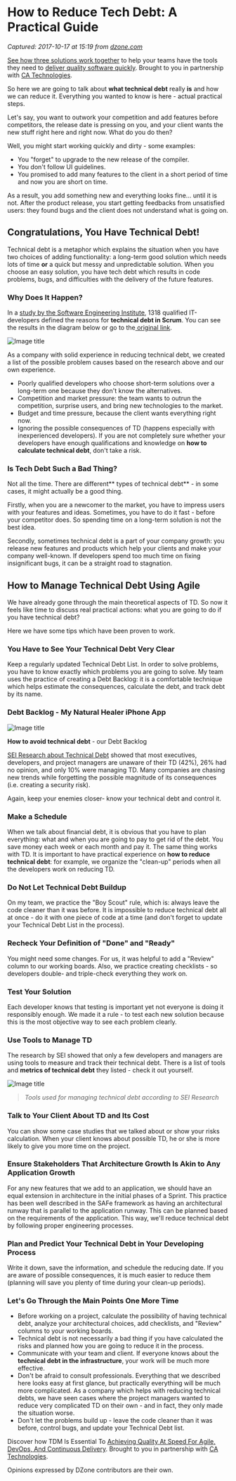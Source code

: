 # How to Reduce Tech Debt: A Practical Guide

_Captured: 2017-10-17 at 15:19 from [dzone.com](https://dzone.com/articles/how-to-reduce-tech-debt-a-practical-experience-gui-1?edition=332507&utm_source=Zone%20Newsletter&utm_medium=email&utm_campaign=agile%202017-10-17)_

[See how three solutions work together](https://dzone.com/go?i=204124&u=https%3A%2F%2Fad.doubleclick.net%2Fddm%2Ftrackclk%2FN6040.130331DZONE%2FB11226848.150413346%3Bdc_trk_aid%3D321098505%3Bdc_trk_cid%3D81553809%3Bdc_lat%3D%3Bdc_rdid%3D%3Btag_for_child_directed_treatment%3D) to help your teams have the tools they need to [deliver quality software quickly](https://dzone.com/go?i=204124&u=https%3A%2F%2Fad.doubleclick.net%2Fddm%2Ftrackclk%2FN6040.130331DZONE%2FB11226848.150123399%3Bdc_trk_aid%3D321096583%3Bdc_trk_cid%3D81552442%3Bdc_lat%3D%3Bdc_rdid%3D%3Btag_for_child_directed_treatment%3D). Brought to you in partnership with [CA Technologies](https://dzone.com/go?i=204124&u=https%3A%2F%2Fad.doubleclick.net%2Fddm%2Ftrackclk%2FN6040.130331DZONE%2FB11226848.150413346%3Bdc_trk_aid%3D321098505%3Bdc_trk_cid%3D81553809%3Bdc_lat%3D%3Bdc_rdid%3D%3Btag_for_child_directed_treatment%3D).

So here we are going to talk about **what technical debt** really **is** and how we can reduce it. Everything you wanted to know is here - actual practical steps.

Let's say, you want to outwork your competition and add features before competitors, the release date is pressing on you, and your client wants the new stuff right here and right now. What do you do then?

Well, you might start working quickly and dirty - some examples:

  * You "forget" to upgrade to the new release of the compiler.
  * You don't follow UI guidelines.
  * You promised to add many features to the client in a short period of time and now you are short on time.

As a result, you add something new and everything looks fine… until it is not. After the product release, you start getting feedbacks from unsatisfied users: they found bugs and the client does not understand what is going on.

## Congratulations, You Have Technical Debt!

Technical debt is a metaphor which explains the situation when you have two choices of adding functionality: a long-term good solution which needs lots of time **or** a quick but messy and unpredictable solution. When you choose an easy solution, you have tech debt which results in code problems, bugs, and difficulties with the delivery of the future features.

### Why Does It Happen?

In a [study by the Software Engineering Institute](https://insights.sei.cmu.edu/sei_blog/2015/07/a-field-study-of-technical-debt.html), 1318 qualified IT-developers defined the reasons for **technical debt in Scrum**. You can see the results in the diagram below or go to the[ original link](https://insights.sei.cmu.edu/sei_blog/2015/07/a-field-study-of-technical-debt.html).

![Image title](https://dzone.com/storage/temp/6879266-1.png)

As a company with solid experience in reducing technical debt, we created a list of the possible problem causes based on the research above and our own experience.

  * Poorly qualified developers who choose short-term solutions over a long-term one because they don't know the alternatives.
  * Competition and market pressure: the team wants to outrun the competition, surprise users, and bring new technologies to the market.
  * Budget and time pressure, because the client wants everything right now.
  * Ignoring the possible consequences of TD (happens especially with inexperienced developers). If you are not completely sure whether your developers have enough qualifications and knowledge on **how to calculate technical debt**, don't take a risk.

### Is Tech Debt Such a Bad Thing?

Not all the time. There are different** types of technical debt** \- in some cases, it might actually be a good thing.

Firstly, when you are a newcomer to the market, you have to impress users with your features and ideas. Sometimes, you have to do it fast - before your competitor does. So spending time on a long-term solution is not the best idea.

Secondly, sometimes technical debt is a part of your company growth: you release new features and products which help your clients and make your company well-known. If developers spend too much time on fixing insignificant bugs, it can be a straight road to stagnation.

## How to Manage Technical Debt Using Agile

We have already gone through the main theoretical aspects of TD. So now it feels like time to discuss real practical actions: what you are going to do if you have technical debt?

Here we have some tips which have been proven to work.

### You Have to See Your Technical Debt Very Clear

Keep a regularly updated Technical Debt List. In order to solve problems, you have to know exactly which problems you are going to solve. My team uses the practice of creating a Debt Backlog: it is a comfortable technique which helps estimate the consequences, calculate the debt, and track debt by its name.

### Debt Backlog - My Natural Healer iPhone App

![Image title](https://dzone.com/storage/temp/6879279-2.jpg)

**How to avoid technical debt** \- our Debt Backlog

[SEI Research about Technical Debt](https://insights.sei.cmu.edu/sei_blog/technical-debt/) showed that most executives, developers, and project managers are unaware of their TD (42%), 26% had no opinion, and only 10% were managing TD. Many companies are chasing new trends while forgetting the possible magnitude of its consequences (i.e. creating a security risk).

Again, keep your enemies closer- know your technical debt and control it.

### Make a Schedule

When we talk about financial debt, it is obvious that you have to plan everything: what and when you are going to pay to get rid of the debt. You save money each week or each month and pay it. The same thing works with TD. It is important to have practical experience on **how to reduce technical debt**: for example, we organize the "clean-up" periods when all the developers work on reducing TD.

### Do Not Let Technical Debt Buildup

On my team, we practice the "Boy Scout" rule, which is: always leave the code cleaner than it was before. It is impossible to reduce technical debt all at once - do it with one piece of code at a time (and don't forget to update your Technical Debt List in the process).

### Recheck Your Definition of "Done" and "Ready"

You might need some changes. For us, it was helpful to add a "Review" column to our working boards. Also, we practice creating checklists - so developers double- and triple-check everything they work on.

### Test Your Solution

Each developer knows that testing is important yet not everyone is doing it responsibly enough. We made it a rule - to test each new solution because this is the most objective way to see each problem clearly.

### Use Tools to Manage TD

The research by SEI showed that only a few developers and managers are using tools to measure and track their technical debt. There is a list of tools and **metrics of technical debt** they listed - check it out yourself.

![Image title](https://dzone.com/storage/temp/6879288-3.png)

> _Tools used for managing technical debt according to SEI Research_

### Talk to Your Client About TD and Its Cost

You can show some case studies that we talked about or show your risks calculation. When your client knows about possible TD, he or she is more likely to give you more time on the project.

### Ensure Stakeholders That Architecture Growth Is Akin to Any Application Growth

For any new features that we add to an application, we should have an equal extension in architecture in the initial phases of a Sprint. This practice has been well described in the SAFe framework as having an architectural runway that is parallel to the application runway. This can be planned based on the requirements of the application. This way, we'll reduce technical debt by following proper engineering processes.

### Plan and Predict Your Technical Debt in Your Developing Process

Write it down, save the information, and schedule the reducing date. If you are aware of possible consequences, it is much easier to reduce them (planning will save you plenty of time during your clean-up periods).

### Let's Go Through the Main Points One More Time

  * Before working on a project, calculate the possibility of having technical debt, analyze your architectural choices, add checklists, and "Review" columns to your working boards.
  * Technical debt is not necessarily a bad thing if you have calculated the risks and planned how you are going to reduce it in the process.
  * Communicate with your team and client. If everyone knows about the **technical debt in the infrastructure**, your work will be much more effective.
  * Don't be afraid to consult professionals. Everything that we described here looks easy at first glance, but practically everything will be much more complicated. As a company which helps with reducing technical debts, we have seen cases where the project managers wanted to reduce very complicated TD on their own - and in fact, they only made the situation worse.
  * Don't let the problems build up - leave the code cleaner than it was before, control bugs, and update your Technical Debt list.

Discover how TDM Is Essential To [Achieving Quality At Speed For Agile, DevOps, And Continuous Delivery](https://dzone.com/go?i=204125&u=https%3A%2F%2Fad.doubleclick.net%2Fddm%2Ftrackclk%2FN6040.130331DZONE%2FB11226848.150413345%3Bdc_trk_aid%3D321095198%3Bdc_trk_cid%3D81552443%3Bdc_lat%3D%3Bdc_rdid%3D%3Btag_for_child_directed_treatment%3D). Brought to you in partnership with [CA Technologies](https://dzone.com/go?i=204125&u=https%3A%2F%2Fad.doubleclick.net%2Fddm%2Ftrackclk%2FN6040.130331DZONE%2FB11226848.150413345%3Bdc_trk_aid%3D321095198%3Bdc_trk_cid%3D81552443%3Bdc_lat%3D%3Bdc_rdid%3D%3Btag_for_child_directed_treatment%3D).

Opinions expressed by DZone contributors are their own.
